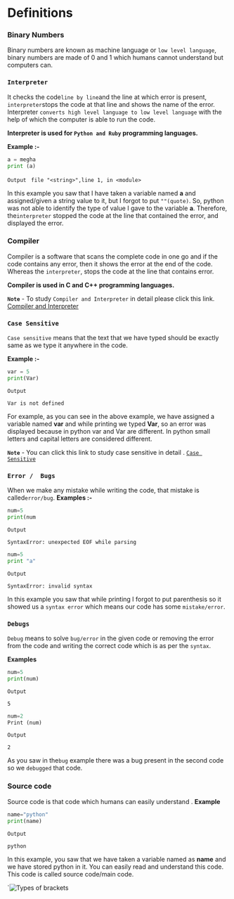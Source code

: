 ﻿# Definitions

### Binary Numbers

Binary numbers are known as machine language or `low level language`, binary numbers are made of 0 and 1 which humans cannot understand but computers can.


### `Interpreter`

It checks the code`line by line`and the line at which error is present,` interpreter`stops the code at that line and shows the name of the error.
Interpreter  `converts high level language to low level language` with the help of which the computer is able to run the code.

**Interpreter is used for `Python and Ruby` programming languages.**

**Example :-**

```python
a = megha
print (a)
 ```
`Output `
`file "<string>",line 1, in <module>`

In this example you saw that I have taken a variable named **a** and assigned/given a string value to it, but I forgot to put `""(quote)`. So, python was not able to identify the type of value I gave to the variable **a**. Therefore, the`interpreter` stopped the code at the line that contained the error, and displayed the error.

### Compiler

Compiler is a software that scans the complete code in one go and if the code contains any error, then it shows the error at the end of the code.
Whereas the `interpreter`, stops the code at the line that contains error.

**Compiler is used in C and C++ programming languages.**
 
**`Note`** - To study `Compiler and Interpreter` in detail please click this link.  [Compiler and Interpreter](https://www.youtube.com/watch?v=e4ax90XmUBc&t=156s) 

### ` Case Sensitive `

`Case sensitive` means that the text that we have typed should be exactly same as we type it anywhere in the code.

**Example :-**

```python
var = 5
print(Var)
 ```
`Output`

`Var is not defined`

For example, as you can see in the above example, we have assigned a variable named **var** and while printing we typed **Var**, so an error was displayed because in python var and Var are different. In python small letters and capital letters are considered different.

**`Note`** - You can click this link to study case sensitive in detail . [`Case Sensitive`](https://youtu.be/mNxDbLBBzno) 


### `Error /  Bugs`

When we make any mistake while writing the code, that mistake is called`error/bug`.
**Examples :-**

```python
num=5
print(num
 ```
`Output`

`SyntaxError: unexpected EOF while parsing`

```python
num=5
print "a"
 ```
`Output`

`SyntaxError: invalid syntax`


In this example you saw that while printing I forgot to put parenthesis so it showed us a `syntax error` which means our code has some `mistake/error`.

### `Debugs`

`Debug` means to solve `bug/error` in the given code or removing the error from the code and writing the correct code which is as per the `syntax`.

**Examples**

```python
num=5
print(num)
 ```
`Output`

`5`

```python
num=2
Print (num)
 ```
`Output`

`2`

As you saw in the`bug` example there was a bug present in the second code so we `debugged` that code.

### Source code

Source code is that code which humans can easily understand .
**Example** 
```python
name="python"
print(name)
 ```
`Output`

`python`

In this example, you saw that we have taken a variable named as **name** and we have stored python in it. You can easily read and understand this code. This code is called source code/main code.


`![Types of brackets](https://www.grammar-monster.com/glossary/pics/types_of_brackets.png)
